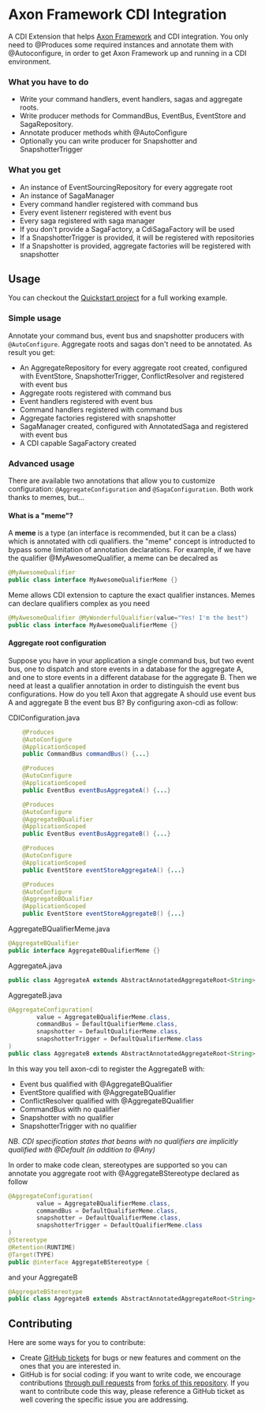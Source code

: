# Axon Framework CDI Integration

A CDI Extension that helps [Axon Framework](http://www.axonframework.org) and CDI integration.
You only need to @Produces some required instances and annotate them with @Autoconfigure, in order to get Axon Framework up and running in a CDI environment.

### What you have to do

* Write your command handlers, event handlers, sagas and aggregate roots.
* Write producer methods for CommandBus, EventBus, EventStore and SagaRepository.
* Annotate producer methods whith @AutoConfigure
* Optionally you can write producer for Snapshotter and SnapshotterTrigger

### What you get
* An instance of EventSourcingRepository for every aggregate root
* An instance of SagaManager
* Every command handler registered with command bus
* Every event listenerr registered with event bus
* Every saga registered with saga manager
* If you don't provide a SagaFactory, a CdiSagaFactory will be used
* If a SnapshotterTrigger is provided, it will be registered with repositories
* If a Snapshotter is provided, aggregate factories will be registered with snapshotter

## Usage

You can checkout the [Quickstart project](https://github.com/kamaladafrica/axon-cdi-quickstart) for a full working example.

### Simple usage
Annotate your command bus, event bus and snapshotter producers with `@AutoConfigure`. Aggregate roots and sagas don't need to be annotated.
As result you get:
* An AggregateRepository for every aggregate root created, configured with EventStore, SnapshotterTrigger, ConflictResolver and registered with event bus 
* Aggregate roots registered with command bus
* Event handlers registered with event bus
* Command handlers registered with command bus
* Aggregate factories registered with snapshotter
* SagaManager created, configured with AnnotatedSaga and registered with event bus
* A CDI capable SagaFactory created

### Advanced usage

There are available two annotations that allow you to customize configuration: `@AggregateConfiguration` and `@SagaConfiguration`.
Both work thanks to memes, but...

#### What is a "**meme**"?

A **meme** is a type (an interface is recommended, but it can be a class) which is annotated with cdi qualifiers. 
the "meme" concept is introducted to bypass some limitation of annotation declarations.
For example, if we have the qualifier @MyAwesomeQualifier, a meme can be decalred as
```java
@MyAwesomeQualifier
public class interface MyAwesomeQualifierMeme {}
```
Meme allows CDI extension to capture the exact qualifier instances.
Memes can declare qualifiers complex as you need
```java
@MyAwesomeQualifier @MyWonderfulQualifier(value="Yes! I'm the best") 
public class interface MyAwesomeQualifierMeme {}
```

#### Aggregate root configuration

Suppose you have in your application a single command bus, but two event bus, one to dispatch and store events in a database for the aggregate A, and one to store events in a different database for the aggregate B.
Then we need at least a qualifier annotation in order to distinguish the event bus configurations.
How do you tell Axon that aggregate A should use event bus A and aggregate B the event bus B? By configuring axon-cdi as follow:

CDIConfiguration.java
```java
	@Produces
	@AutoConfigure
	@ApplicationScoped
	public CommandBus commandBus() {...}

	@Produces
	@AutoConfigure
	@ApplicationScoped
	public EventBus eventBusAggregateA() {...}

	@Produces
	@AutoConfigure
	@AggregateBQualifier
	@ApplicationScoped
	public EventBus eventBusAggregateB() {...}

	@Produces
	@AutoConfigure
	@ApplicationScoped
	public EventStore eventStoreAggregateA() {...}

	@Produces
	@AutoConfigure
	@AggregateBQualifier
	@ApplicationScoped
	public EventStore eventStoreAggregateB() {...}

```
AggregateBQualifierMeme.java
```java
@AggregateBQualifier
public interface AggregateBQualifierMeme {}
```
AggregateA.java
```java
public class AggregateA extends AbstractAnnotatedAggregateRoot<String>
```
AggregateB.java
```java
@AggregateConfiguration(
		value = AggregateBQualifierMeme.class, 
		commandBus = DefaultQualifierMeme.class, 
		snapshotter = DefaultQualifierMeme.class, 
		snapshotterTrigger = DefaultQualifierMeme.class
)
public class AggregateB extends AbstractAnnotatedAggregateRoot<String>
```

In this way you tell axon-cdi to register the AggregateB with:
* Event bus qualified with @AggregateBQualifier
* EventStore qualified with @AggregateBQualifier
* ConflictResolver qualified with @AggregateBQualifier
* CommandBus with no qualifier
* Snapshotter with no qualifier
* SnapshotterTrigger with no qualifier

*NB. CDI specification states that beans with no qualifiers are implicitly qualified with @Default (in addition to @Any)*

In order to make code clean, stereotypes are supported so you can annotate you aggregate root with @AggregateBStereotype declared as follow
```java
@AggregateConfiguration(
		value = AggregateBQualifierMeme.class, 
		commandBus = DefaultQualifierMeme.class, 
		snapshotter = DefaultQualifierMeme.class, 
		snapshotterTrigger = DefaultQualifierMeme.class
)
@Stereotype
@Retention(RUNTIME)
@Target(TYPE)
public @interface AggregateBStereotype {
```
and your AggregateB
```java
@AggregateBStereotype
public class AggregateB extends AbstractAnnotatedAggregateRoot<String>
```
<!---
## Getting started

All you need to do is to add the [Jitpack.io](https://jitpack.io)  repository in the maven pom.xml


		<repository>
			<id>jitpack.io</id>
			<url>https://jitpack.io</url>
			<name>Jitpack.io Repository</name>
			<releases>
				<enabled>true</enabled>
			</releases>
			<snapshots>
				<enabled>true</enabled>
			</snapshots>
		</repository>

and declare the dependency

		<dependency>
		  <groupId>com.github.kamaladafrica</groupId>
		  <artifactId>axon-cdi</artifactId>
		  <version>${version}</version>
		</dependency>

For the very last version you can write `<version>master</version>`
 --->

## Contributing

Here are some ways for you to contribute:

* Create [GitHub tickets](https://github.com/kamaladafrica/axon-cdi/issues) for bugs or new features and comment on the ones that you are interested in.
* GitHub is for social coding: if you want to write code, we encourage contributions [through pull requests](https://help.github.com/articles/creating-a-pull-request)
  from [forks of this repository](https://help.github.com/articles/fork-a-repo).
  If you want to contribute code this way, please reference a GitHub ticket as well covering the specific issue you are addressing.

